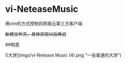# vi-NeteaseMusic
用vim的方式控制的网易云第三方客户端

~~新建文件夹，具体实现以后再说~~ 

##构思

![大饼](imgs/vi-Netease Music (4).png "一张普通的大饼")
